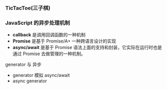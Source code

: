 ### TicTacToe(三子棋)

### JavaScript 的异步处理机制

* **callback** 是调用回调函数的一种机制
* **Promise** 是基于 Promise/A+ 一种跨语言设计的实现
* **async/await** 是基于 Promise 语法上面的支持和封装，它实际在运行时也是通过 Promise 去做管理的一种机制。

generator 与 异步
* generator 模拟 async/await
* async generator


